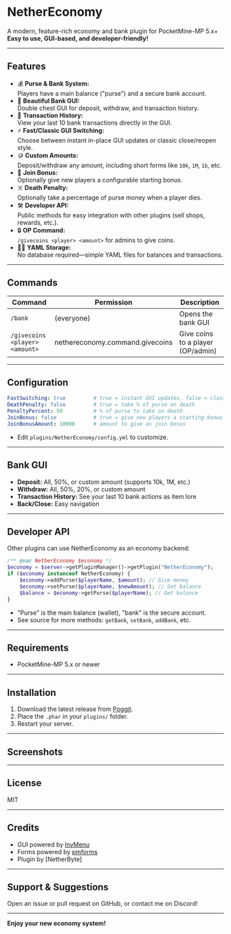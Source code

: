 # NetherEconomy

A modern, feature-rich economy and bank plugin for PocketMine-MP 5.x+  
**Easy to use, GUI-based, and developer-friendly!**


---

## Features

- 💰 **Purse & Bank System:**  
  Players have a main balance ("purse") and a secure bank account.
- 🏦 **Beautiful Bank GUI:**  
  Double chest GUI for deposit, withdraw, and transaction history.
- 📝 **Transaction History:**  
  View your last 10 bank transactions directly in the GUI.
- ⚡ **Fast/Classic GUI Switching:**  
  Choose between instant in-place GUI updates or classic close/reopen style.
- 🪙 **Custom Amounts:**  
  Deposit/withdraw any amount, including short forms like `10k`, `1M`, `1b`, etc.
- 🎁 **Join Bonus:**  
  Optionally give new players a configurable starting bonus.
- ☠️ **Death Penalty:**  
  Optionally take a percentage of purse money when a player dies.
- 🛠️ **Developer API:**  
  Public methods for easy integration with other plugins (sell shops, rewards, etc.).
- 🔒 **OP Command:**  
  `/givecoins <player> <amount>` for admins to give coins.
- 🧑‍💻 **YAML Storage:**  
  No database required—simple YAML files for balances and transactions.

---

## Commands

| Command                | Permission                        | Description                        |
|------------------------|-----------------------------------|------------------------------------|
| `/bank`                | (everyone)                        | Opens the bank GUI                 |
| `/givecoins <player> <amount>` | nethereconomy.command.givecoins | Give coins to a player (OP/admin)  |

---

## Configuration

```yaml
FastSwitching: true         # true = instant GUI updates, false = classic style
DeathPenalty: false         # true = take % of purse on death
PenaltyPercent: 50          # % of purse to take on death
JoinBonus: false            # true = give new players a starting bonus
JoinBonusAmount: 10000      # amount to give as join bonus
```

- Edit `plugins/NetherEconomy/config.yml` to customize.

---

## Bank GUI

- **Deposit:** All, 50%, or custom amount (supports 10k, 1M, etc.)
- **Withdraw:** All, 50%, 20%, or custom amount
- **Transaction History:** See your last 10 bank actions as item lore
- **Back/Close:** Easy navigation

---

## Developer API

Other plugins can use NetherEconomy as an economy backend:

```php
/** @var NetherEconomy $economy */
$economy = $server->getPluginManager()->getPlugin("NetherEconomy");
if ($economy instanceof NetherEconomy) {
    $economy->addPurse($playerName, $amount); // Give money
    $economy->setPurse($playerName, $newAmount); // Set balance
    $balance = $economy->getPurse($playerName); // Get balance
}
```
- "Purse" is the main balance (wallet), "bank" is the secure account.
- See source for more methods: `getBank`, `setBank`, `addBank`, etc.

---

## Requirements

- PocketMine-MP 5.x or newer

---

## Installation

1. Download the latest release from [Poggit](https://poggit.pmmp.io/p/NetherEconomy).
2. Place the `.phar` in your `plugins/` folder.
3. Restart your server.

---

## Screenshots



---

## License

MIT

---

## Credits

- GUI powered by [InvMenu](https://github.com/Muqsit/InvMenu)
- Forms powered by [pmforms](https://github.com/dktapps-pm-plugins/pmforms)
- Plugin by [NetherByte]

---

## Support & Suggestions

Open an issue or pull request on GitHub, or contact me on Discord!

---

**Enjoy your new economy system!** 